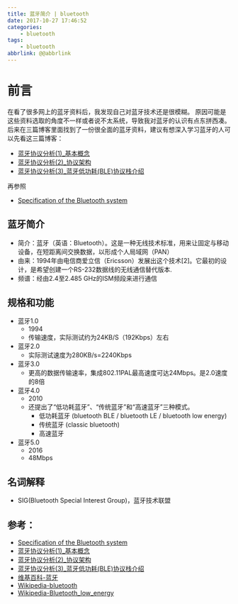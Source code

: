 ```yaml
---
title: 蓝牙简介 | bluetooth
date: 2017-10-27 17:46:52
categories:
    - bluetooth
tags:
    - bluetooth
abbrlink: @@abbrlink
---
```


# 前言

在看了很多网上的蓝牙资料后，我发现自己对蓝牙技术还是很模糊。
原因可能是这些资料选取的角度不一样或者说不太系统，导致我对蓝牙的认识有点东拼西凑。
后来在三篇博客里面找到了一份很全面的蓝牙资料，建议有想深入学习蓝牙的人可以先看这三篇博客：
* [蓝牙协议分析(1)_基本概念](http://www.wowotech.net/bluetooth/bt_overview.html)
* [蓝牙协议分析(2)_协议架构](http://www.wowotech.net/bluetooth/bt_protocol_arch.html)
* [蓝牙协议分析(3)_蓝牙低功耗(BLE)协议栈介绍](http://www.wowotech.net/bluetooth/ble_stack_overview.html)

再参照
* [Specification of the Bluetooth system](https://www.bluetooth.org/DocMan/handlers/DownloadDoc.ashx?doc_id=286439&_ga=1.139498554.805272089.1452604944)

## 蓝牙简介

* 简介：蓝牙（英语：Bluetooth）。这是一种无线技术标准，用来让固定与移动设备，在短距离间交换数据，以形成个人局域网（PAN）
* 由来：1994年由电信商爱立信（Ericsson）发展出这个技术[2]。它最初的设计，是希望创建一个RS-232数据线的无线通信替代版本.
* 频谱：经由2.4至2.485 GHz的ISM频段来进行通信

## 规格和功能

* 蓝牙1.0
    - 1994
    - 传输速度，实际测试约为24KB/S（192Kbps）左右
* 蓝牙2.0
    - 实际测试速度为280KB/s=2240Kbps
* 蓝牙3.0
    - 更高的数据传输速率，集成802.11PAL最高速度可达24Mbps。是2.0速度的8倍
* 蓝牙4.0
    - 2010
    - 还提出了“低功耗蓝牙”、“传统蓝牙”和“高速蓝牙”三种模式。
        * 低功耗蓝牙    (bluetooth BLE / bluetooth LE / bluetooth low energy)
        * 传统蓝牙      (classic bluetooth)
        * 高速蓝牙
* 蓝牙5.0
    - 2016
    - 48Mbps

## 名词解释

* SIG(Bluetooth Special Interest Group)，蓝牙技术联盟

## 参考：
* [Specification of the Bluetooth system](https://www.bluetooth.org/DocMan/handlers/DownloadDoc.ashx?doc_id=286439&_ga=1.139498554.805272089.1452604944)
* [蓝牙协议分析(1)_基本概念](http://www.wowotech.net/bluetooth/bt_overview.html)
* [蓝牙协议分析(2)_协议架构](http://www.wowotech.net/bluetooth/bt_protocol_arch.html)
* [蓝牙协议分析(3)_蓝牙低功耗(BLE)协议栈介绍](http://www.wowotech.net/bluetooth/ble_stack_overview.html)
* [维基百科-蓝牙](https://zh.wikipedia.org/zh-cn/%E8%97%8D%E7%89%99)
* [Wikipedia-bluetooth](https://en.wikipedia.org/wiki/Bluetooth)
* [Wikipedia-Bluetooth_low_energy](https://en.wikipedia.org/wiki/Bluetooth_low_energy)

